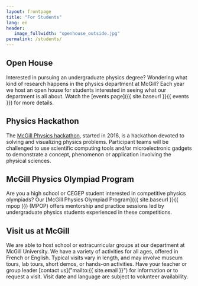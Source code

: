 ```yaml
---
layout: frontpage
title: "For Students"
lang: en
header:
   image_fullwidth: "openhouse_outside.jpg"
permalink: /students/
---
```

## Open House
Interested in pursuing an undergraduate physics degree? Wondering what kind of research happens in the physics department at McGill? Each year we host an open house for students interested in seeing what our department is all about. Watch the [events page]({{ site.baseurl }}{{ events }}) for more details.

## Physics Hackathon
The [McGill Physics hackathon](http://www.physics.mcgill.ca/hackathon2017/), started in 2016, is a hackathon devoted to solving and visualizing physics problems. Participant teams will be challenged to use scientific computing tools and/or microelectronic gadgets to demonstrate a concept, phenomenon or application involving the physical sciences.

## McGill Physics Olympiad Program
Are you a high school or CEGEP student interested in competitive physics olympiads? Our [McGill Physics Olympiad Program]({{ site.baseurl }}{{ mpop }}) (MPOP) offers mentorship and practice sessions led by undergraduate physics students experienced in these competitions.

## Visit us at McGill
We are able to host school or extracurricular groups at our department at McGill University. We have a variety of activities for all ages, offered in French or English. Typical visits vary in length, and may involve museum tours, lab tours, short demos, or hands-on activities. Have your teacher or group leader [contact us]("mailto:{{ site.email }}") for information or to request a visit. Visit date and language are subject to volunteer availability.
